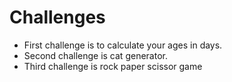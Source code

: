 # Challenges
- First challenge is to calculate your ages in days. <br>
- Second challenge is cat generator. <br>
- Third challenge is rock paper scissor game
